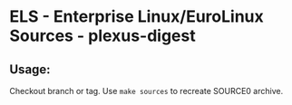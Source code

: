 # ELS - Enterprise Linux/EuroLinux Sources - plexus-digest
 
## Usage:
  Checkout branch or tag. Use `make sources` to recreate  SOURCE0 archive.
